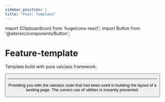```yaml
---
sidebar_position: 1
title: "Feat: Template"
---
```


import {ClipboardIcon} from 'hugeicons-react';
import Button from '@site/src/components/Button';

# Feature-template <ClipboardIcon className='icon' /> 

Template build with pure valclass framework.

<Button label="Download now - (9.5mb)" link="https://github.com/valclassdevelop/foodyar_template-valclass/archive/refs/heads/main.zip" />

---

Providing you with the valclass code that has been used in building the layout of a landing page. The correct use of utilities is instantly presented.
